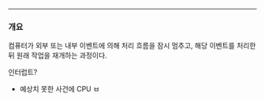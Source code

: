 
---

### 개요

컴퓨터가 외부 또는 내부 이벤트에 의해 처리 흐름을 잠시 멈추고, 해당 이벤트를 처리한 뒤 원래 작업을 재개하는 과정이다.

인터럽트?
- 예상치 못한 사건에 CPU ㅂ
